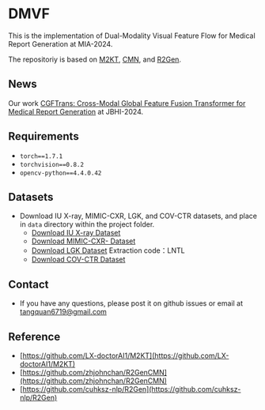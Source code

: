 # DMVF

This is the implementation of Dual-Modality Visual Feature Flow for Medical Report Generation at MIA-2024.

The repositoriy is based on [M2KT](https://github.com/LX-doctorAI1/M2KT), [CMN](https://github.com/zhjohnchan/R2GenCMN), and [R2Gen](https://github.com/cuhksz-nlp/R2Gen).

## News
Our work [CGFTrans: Cross-Modal Global Feature Fusion Transformer for Medical Report Generation](https://doi.org/10.1109/JBHI.2024.3414413) at JBHI-2024.

## Requirements

- `torch==1.7.1`
- `torchvision==0.8.2`
- `opencv-python==4.4.0.42`

## Datasets
- Download IU X-ray, MIMIC-CXR, LGK, and COV-CTR datasets, and place in `data` directory within the project folder.
  - [Download IU X-ray Dataset](https://iuhealth.org/find-medical-services/x-rays)
  - [Download MIMIC-CXR- Dataset](https://physionet.org/content/mimic-cxr-jpg/2.0.0/)
  - [Download LGK Dataset](https://pan.quark.cn/s/e9cf4c649b8f) Extraction code：LNTL
  - [Download COV-CTR Dataset](https://github.com/mlii0117/COV-CTR)

## Contact
* If you have any questions, please post it on github issues or email at tangquan6719@gmail.com

## Reference
* [https://github.com/LX-doctorAI1/M2KT](https://github.com/LX-doctorAI1/M2KT)
* [https://github.com/zhjohnchan/R2GenCMN](https://github.com/zhjohnchan/R2GenCMN)
* [https://github.com/cuhksz-nlp/R2Gen](https://github.com/cuhksz-nlp/R2Gen)
